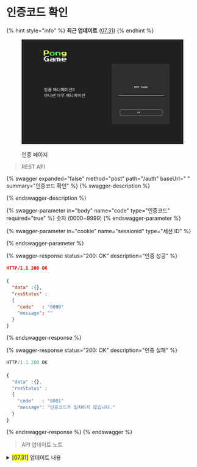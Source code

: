 # 인증코드 확인



{% hint style="info" %}
**최근 업데이트** ([07.31](undefined.md#07.31))
{% endhint %}

<figure><img src="../../.gitbook/assets/image (16).png" alt=""><figcaption><p>인증 페이지</p></figcaption></figure>



> REST API

{% swagger expanded="false" method="post" path="/auth" baseUrl=" " summary="인증코드 확인" %}
{% swagger-description %}

{% endswagger-description %}

{% swagger-parameter in="body" name="code" type="인증코드" required="true" %}
 숫자 (0000~9999)
{% endswagger-parameter %}

{% swagger-parameter in="cookie" name="sessionid" type="세션 ID" %}

{% endswagger-parameter %}

{% swagger-response status="200: OK" description="인증 성공" %}
```json
HTTP/1.1 200 OK

{ 
  "data" :{},
  "resStatus" :
  {
    "code"   : "0000"
    "message": ""
  }
}
```
{% endswagger-response %}

{% swagger-response status="200: OK" description="인증 실패" %}
```javascript
HTTP/1.1 200 OK

{ 
  "data" :{},
  "resStatus" :
  {
    "code"   : "0001"
    "message": "인증코드가 일치하지 않습니다."
  }
}
```
{% endswagger-response %}
{% endswagger %}



> API 업데이트 노트

<details>

<summary><mark style="color:blue;">[07.31]</mark> 업데이트 내용</summary>

#### <mark style="background-color:yellow;">인증코드 확인</mark> (/auth)

* 인증코드는 4자리 숫자이다. (0000 \~ 9999)

</details>
